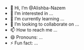 - 👋 Hi, I’m @Alishba-Nazem
- 👀 I’m interested in ...
- 🌱 I’m currently learning ...
- 💞️ I’m looking to collaborate on ...
- 📫 How to reach me ...
- 😄 Pronouns: ...
- ⚡ Fun fact: ...

<!---
Alishba-Nazem/Alishba-Nazem is a ✨ special ✨ repository because its `README.md` (this file) appears on your GitHub profile.
You can click the Preview link to take a look at your changes.
--->
